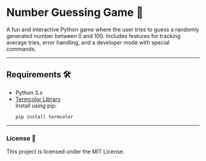 # Number Guessing Game 🎲  
A fun and interactive Python game where the user tries to guess a randomly generated number between 0 and 100. Includes features for tracking average tries, error handling, and a developer mode with special commands.  

---

## Requirements 🛠  
- Python 3.x  
- [Termcolor Library](https://pypi.org/project/termcolor/)  
  Install using pip:  
  ```bash
  pip install termcolor

---

### License 📄

This project is licensed under the MIT License.